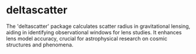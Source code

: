 # deltascatter
 The 'deltascatter' package calculates scatter radius in gravitational lensing, aiding in identifying observational windows for lens studies. It enhances lens model accuracy, crucial for astrophysical research on cosmic structures and phenomena.
